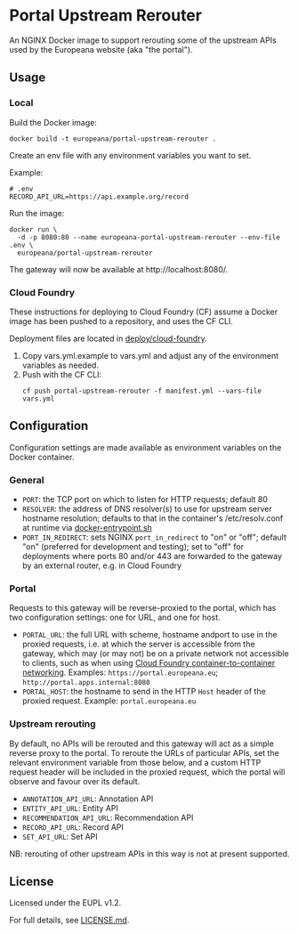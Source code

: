 # Portal Upstream Rerouter

An NGINX Docker image to support rerouting some of the upstream APIs used by the
Europeana website (aka "the portal").


## Usage

### Local

Build the Docker image:
```
docker build -t europeana/portal-upstream-rerouter .
```

Create an env file with any environment variables you want to set.

Example:

```.env
# .env
RECORD_API_URL=https://api.example.org/record
```

Run the image:
```
docker run \
  -d -p 8080:80 --name europeana-portal-upstream-rerouter --env-file .env \
  europeana/portal-upstream-rerouter
```

The gateway will now be available at http://localhost:8080/.

### Cloud Foundry

These instructions for deploying to Cloud Foundry (CF) assume a  Docker image
has been pushed to a repository, and uses the CF CLI.

Deployment files are located in [deploy/cloud-foundry](./deploy/cloud-foundry).

1. Copy vars.yml.example to vars.yml and adjust any of
  the environment variables as needed.
2. Push with the CF CLI:
    ```
    cf push portal-upstream-rerouter -f manifest.yml --vars-file vars.yml
    ```

## Configuration

Configuration settings are made available as environment variables on the Docker
container.

### General
* `PORT`: the TCP port on which to listen for HTTP requests; default 80
* `RESOLVER`: the address of DNS resolver(s) to use for upstream server hostname
  resolution; defaults to that in the container's /etc/resolv.conf at runtime
  via [docker-entrypoint.sh](./src/docker-entrypoint.sh)
* `PORT_IN_REDIRECT`: sets NGINX `port_in_redirect` to "on" or "off"; default
  "on" (preferred for development and testing); set to "off" for deployments
  where ports 80 and/or 443 are forwarded to the gateway by an external router,
  e.g. in Cloud Foundry

### Portal

Requests to this gateway will be reverse-proxied to the portal, which has two
configuration settings: one for URL, and one for host.

* `PORTAL_URL`: the full URL with scheme, hostname andport to use in the proxied
  requests, i.e. at which the server is accessible from the gateway, which may
  (or may not) be on a private network not accessible to clients, such as when
  using [Cloud Foundry container-to-container networking](https://docs.cloudfoundry.org/devguide/deploy-apps/cf-networking.html).
  Examples: `https://portal.europeana.eu`; `http://portal.apps.internal:8080`
* `PORTAL_HOST`: the hostname to send in the HTTP `Host` header of the proxied
  request. Example: `portal.europeana.eu`

### Upstream rerouting

By default, no APIs will be rerouted and this gateway will act as a simple
reverse proxy to the portal. To reroute the URLs of particular APIs, set
the relevant environment variable from those below, and a custom HTTP request
header will be included in the proxied request, which the portal will observe
and favour over its default.

* `ANNOTATION_API_URL`: Annotation API
* `ENTITY_API_URL`: Entity API
* `RECOMMENDATION_API_URL`: Recommendation API
* `RECORD_API_URL`: Record API
* `SET_API_URL`: Set API

NB: rerouting of other upstream APIs in this way is not at present supported.


## License

Licensed under the EUPL v1.2.

For full details, see [LICENSE.md](LICENSE.md).
